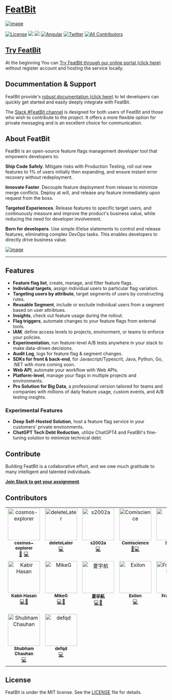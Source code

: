 
# [FeatBit](https://www.featbit.co) 



[![image](https://github.com/featbit/featbit/assets/68597908/caadc156-cb90-41cb-ad5c-f603f7163007)](https://www.featbit.co)


<!-- <h4 align="left">
  <a href="https://tryitonline.featbit.co/">Try it Online</a>
  <span> · </span>
  <a href="https://www.featbit.co/" >Quick overview (Video)</a>
  <span> · </span>
  <a href="https://featbit.gitbook.io/">Documentation</a>
  <span> · </span>
  <a href="https://join.slack.com/t/featbit/shared_invite/zt-1ew5e2vbb-x6Apan1xZOaYMnFzqZkGNQ">Support (Slack)</a>
</h4> -->

[![License](https://img.shields.io/static/v1?style=flat-square&label=license&message=MIT&color=brightgreen)](https://github.com/featbit/featbit/blob/main/LICENSE) 
[![](https://img.shields.io/badge/.NET-%3E=6.0-6E359E?style=flat-square&logo=csharp&logoColor=white)](https://dotnet.microsoft.com/)
[![](https://img.shields.io/badge/Python-%3E=3.9-FFDD53?style=flat-square&logo=python&logoColor=white)](https://www.python.org/)
[![Angular](https://img.shields.io/badge/Angular-14.0-DD0031?style=flat-square&logo=angular&logoColor=white)](https://angular.io/)
[![Twitter](https://img.shields.io/badge/Twitter-1DA1F2?style=flat-square&logo=twitter&logoColor=white)](https://twitter.com/RealFeatBit) <!-- ALL-CONTRIBUTORS-BADGE:START - Do not remove or modify this section -->
[![All Contributors](https://img.shields.io/badge/all_contributors-16-orange.svg?style=flat-square)](#contributors-)
<!-- ALL-CONTRIBUTORS-BADGE:END -->



## [Try FeatBit](https://tryitonline.featbit.co)

At the beginning You can [Try FeatBit through our online portal (click here)](https://tryitonline.featbit.co) without register account and hosting the service locally.

## Docummentation & Support

FeatBit provide's [robust documentation (click here)](https://docs.featbit.co) to let developers can quickly get started and easily deeply integrate with FeatBit.

The [Slack #FeatBit channel](https://join.slack.com/t/featbit/shared_invite/zt-1ew5e2vbb-x6Apan1xZOaYMnFzqZkGNQ) is designed for both users of FeatBit and those who wish to contribute to the project. It offers a more flexible option for private messaging and is an excellent choice for communication.

## About FeatBit


FeatBit is an open-source feature flags management developer tool that empowers developers to:

**Ship Code Safely**. Mitigate risks with Production Testing, roll out new features to 1% of users initially then expanding, and ensure instant error recovery without redeployment.

**Innovate Faster**. Decouple feature deployment from release to minimize merge conflicts. Deploy at will, and release any feature immediately upon request from the boss.

**Targeted Experiences**. Release features to specific target users, and continuously measure and improve the product's business value, while reducing the need for developer involvement.

**Born for developers**. Use simple if/else statements to control and release features, eliminating complex DevOps tasks. This enables developers to directly drive business value.

[![image](https://github.com/featbit/featbit/assets/68597908/c046f23d-5b24-4cd9-ba92-541e6c73ea29)](https://www.featbit.co)




<!-- ## [Documentation](https://docs.featbit.co/)

**FeatBit** is a scalable, fast, and 100% open-source feature flags management platform that empowers all teams to deliver, control, experiment with and monetize their software.

![featbit-readme-new-2](https://user-images.githubusercontent.com/68597908/211645725-391777fa-b5c0-4a0c-88e9-df9f05af9c61.gif)
 -->
---------------------------------------------------------------------------




<!-- ## Introduction

Feature flag is a modern engineering technology that decouples code deployments from feature releases, giving you control over who sees each feature and when they see it. 

**FeatBit** provides a holistic framework for managing feature flags that enables teams to use flags on a massive scale across various use cases, such as: 

- Shipping software safer and faster by rolling out features progressively to target users without redeployment.
- Measuring the impact of features’ rollouts and running A/B tests to improve feature quality.
- Giving Sales, CS, and Marketing the ability to fine-tune target audiences and manage customer entitlement.
- etc.

[**Click here to get more information about FeatBit**](https://www.featbit.co/). -->
<!-- 
## Getting Started

Clone the repository to your server or local machine, and then boot up the services.

```
git clone https://github.com/featbit/featbit
cd featbit
docker compose up -d
```

Once all containers have started, go to FeatBit's portal [http://localhost:8081](http://localhost:8081) and log in with
the default credentials.

- username: **test@featbit.com**
- password: **123456**

**Attention** : With the default configuration, the FeatBit's portal is only accessible from the local machine on which you ran docker
compose. To make it accessible publicly, check the [**FAQ**](https://docs.featbit.co/docs/installation/faq#how-to-make-featbit-portal-accessible-publicly).

You can then follow the [**Getting Started (Docs)**](https://featbit.gitbook.io/) to start your journey. -->

## Features

- **Feature flag list**, create, manage, and filter feature flags.
- **Individual targets**, assign individual users to particular flag variation.
- **Targeting users by attribute**, target segments of users by constructing rules.
- **Reusable Segment**, include or exclude individual users from a segment based on user attribtues.
- **Insights**, check out feature usage during the rollout.
- **Flag triggers**, automate changes to your feature flags from external tools.
- **IAM**, define access levels to projects, environment, or teams to enforce your policies.
- **Experimentation**, run feature-level A/B tests anywhere in your stack to make data-driven decisions.
- **Audit Log**, logs for feature flag & segment changes.
- **SDKs for front & back-end**, for Javascript/Typescrit, Java, Python, Go, .NET with more coming soon.
- **Web API**, automate your workflow with Web APIs.
- **Platform-level**, manage your flags in multiple projects and environments.
- **Pro Solution for Big Data**, a professional version tailored for teams and companies with millions of daily feature usage, custom events, and A/B testing insights.

### Experimental Features
- **Deep Self-Hosted Solution**, host a feature flag service in your customers' private environments.
- **ChatGPT Tech Debt Reduction**, utilize ChatGPT4 and FeatBit's fine-tuning solution to minimize technical debt.




<!-- - - An online support channel that helps you to quickly solve the problem. -->

<!-- [Community Forum](https://github.com/featbit/featbit/discussions/34) - where you can request new features, ask questions, show-n-tell, etc.

[Architecture](https://featbit.gitbook.io/docs/tech-stack/architecture) - an architecture overview of FeatBit system.

[Benchmark](https://featbit.gitbook.io/docs/tech-stack/benchmark) - the performance report of FeatBit running in non-cluster mode. -->

## Contribute

Building FeatBit is a collaborative effort, and we owe much gratitude to many intelligent and talented individuals. 

[**Join Slack to get your assignment**](https://join.slack.com/t/featbit/shared_invite/zt-1ew5e2vbb-x6Apan1xZOaYMnFzqZkGNQ). 

## Contributors

<!-- ALL-CONTRIBUTORS-LIST:START - Do not remove or modify this section -->
<!-- prettier-ignore-start -->
<!-- markdownlint-disable -->
<table>
  <tbody>
    <tr>
      <td align="center" valign="top" width="14.28%"><a href="https://github.com/cosmos-explorer"><img src="https://avatars.githubusercontent.com/u/88151306?v=4?s=100" width="100px;" alt="cosmos-explorer"/><br /><sub><b>cosmos-explorer</b></sub></a><br /><a href="#userTesting-cosmos-explorer" title="User Testing">📓</a> <a href="https://github.com/featbit/featbit/commits?author=cosmos-explorer" title="Code">💻</a></td>
      <td align="center" valign="top" width="14.28%"><a href="https://github.com/deleteLater"><img src="https://avatars.githubusercontent.com/u/34052208?v=4?s=100" width="100px;" alt="deleteLater"/><br /><sub><b>deleteLater</b></sub></a><br /><a href="https://github.com/featbit/featbit/commits?author=deleteLater" title="Code">💻</a></td>
      <td align="center" valign="top" width="14.28%"><a href="https://github.com/dsun0720"><img src="https://avatars.githubusercontent.com/u/38680131?v=4?s=100" width="100px;" alt="s2002a"/><br /><sub><b>s2002a</b></sub></a><br /><a href="https://github.com/featbit/featbit/commits?author=dsun0720" title="Code">💻</a></td>
      <td align="center" valign="top" width="14.28%"><a href="https://github.com/FeatBit"><img src="https://avatars.githubusercontent.com/u/68597908?v=4?s=100" width="100px;" alt="Comiscience"/><br /><sub><b>Comiscience</b></sub></a><br /><a href="https://github.com/featbit/featbit/commits?author=cosmic-flood" title="Documentation">📖</a><a href="https://github.com/featbit/featbit/commits?author=cosmic-flood" title="Code">💻</a></td>
      <td align="center" valign="top" width="14.28%"><a href="https://github.com/san-ki"><img src="https://avatars.githubusercontent.com/u/66792330?v=4?s=100" width="100px;" alt="Sanket"/><br /><sub><b>Sanket</b></sub></a><br /><a href="https://github.com/featbit/featbit/commits?author=san-ki" title="Code">💻</a><a href="https://github.com/featbit/featbit/commits?author=san-ki" title="Medal">🥇</a></td>
      <td align="center" valign="top" width="14.28%"><a href="https://github.com/sagar110599"><img src="https://avatars.githubusercontent.com/u/46983757?v=4?s=100" width="100px;" alt="sagar110599"/><br /><sub><b>sagar110599</b></sub></a><br /><a href="https://github.com/featbit/featbit/commits?author=sagar110599" title="Code">💻</a><a href="https://github.com/featbit/featbit/commits?author=sagar110599" title="Medal">🥇</a></td>
      <td align="center" valign="top" width="14.28%"><a href="https://github.com/DaveFz"><img src="https://avatars.githubusercontent.com/u/47706547?v=4?s=100" width="100px;" alt="Dave"/><br /><sub><b>Dave</b></sub></a><br /><a href="https://github.com/featbit/featbit/commits?author=DaveFz" title="Code">💻</a><a href="https://github.com/featbit/featbit/commits?author=DaveFz" title="Medal">🥇</a></td>
    </tr>
    <tr>
      <td align="center" valign="top" width="14.28%"><a href="https://www.linkedin.com/in/kabirhasan/"><img src="https://avatars.githubusercontent.com/u/29860651?v=4?s=100" width="100px;" alt="Kabir Hasan"/><br /><sub><b>Kabir Hasan</b></sub></a><br /><a href="https://github.com/featbit/featbit/commits?author=kabir-webDev" title="Code">💻</a><a href="https://github.com/featbit/featbit/commits?author=kabir-webDev" title="Medal">🥇</a></td>
      <td align="center" valign="top" width="14.28%"><a href="https://github.com/Michaelg22"><img src="https://avatars.githubusercontent.com/u/62085623?v=4?s=100" width="100px;" alt="MikeG"/><br /><sub><b>MikeG</b></sub></a><br /><a href="https://github.com/featbit/featbit/commits?author=Michaelg22" title="Code">💻</a><a href="https://github.com/featbit/featbit/commits?author=Michaelg22" title="Medal">🥇</a></td>
      <td align="center" valign="top" width="14.28%"><a href="https://michaelyuhe.zeabur.app/"><img src="https://avatars.githubusercontent.com/u/63531512?v=4?s=100" width="100px;" alt="夏宇航"/><br /><sub><b>夏宇航</b></sub></a><br /><a href="https://github.com/featbit/featbit/commits?author=MichaelYuhe" title="Code">💻</a><a href="https://github.com/featbit/featbit/commits?author=MichaelYuhe" title="Medal">🥇</a></td>
      <td align="center" valign="top" width="14.28%"><a href="http://linktr.ee/exilon"><img src="https://avatars.githubusercontent.com/u/80382462?v=4?s=100" width="100px;" alt="Exilon"/><br /><sub><b>Exilon</b></sub></a><br /><a href="https://github.com/featbit/featbit/commits?author=Exilon24" title="Code">💻</a></td>
      <td align="center" valign="top" width="14.28%"><a href="https://github.com/fMoro1999"><img src="https://avatars.githubusercontent.com/u/49589241?v=4?s=100" width="100px;" alt="Francesco Moro"/><br /><sub><b>Francesco Moro</b></sub></a><br /><a href="https://github.com/featbit/featbit/commits?author=fMoro1999" title="Code">💻</a></td>
      <td align="center" valign="top" width="14.28%"><a href="http://webstaurantstore.com"><img src="https://avatars.githubusercontent.com/u/128187904?v=4?s=100" width="100px;" alt="rbrennan"/><br /><sub><b>rbrennan</b></sub></a><br /><a href="https://github.com/featbit/featbit/commits?author=wss-rbrennan" title="Code">💻</a><a href="https://github.com/featbit/featbit/commits?author=wss-rbrennan" title="Medal">🥇</a></td>
      <td align="center" valign="top" width="14.28%"><a href="https://github.com/mucoban"><img src="https://avatars.githubusercontent.com/u/80916997?v=4?s=100" width="100px;" alt="Mücahit Çoban"/><br /><sub><b>Mücahit Çoban</b></sub></a><br /><a href="https://github.com/featbit/featbit/commits?author=mucoban" title="Code">💻</a></td>
    </tr>
    <tr>
      <td align="center" valign="top" width="14.28%"><a href="https://github.com/Shubh8899"><img src="https://avatars.githubusercontent.com/u/63413220?v=4?s=100" width="100px;" alt="Shubham Chauhan"/><br /><sub><b>Shubham Chauhan</b></sub></a><br /><a href="https://github.com/featbit/featbit/commits?author=Shubh8899" title="Code">💻</a></td>
      <td align="center" valign="top" width="14.28%"><a href="https://github.com/defqd"><img src="https://avatars.githubusercontent.com/u/104916752?v=4?s=100" width="100px;" alt="defqd"/><br /><sub><b>defqd</b></sub></a><br /><a href="https://github.com/featbit/featbit/commits?author=defqd" title="Code">💻</a></td>
    </tr>
  </tbody>
</table>

<!-- markdownlint-restore -->
<!-- prettier-ignore-end -->

<!-- ALL-CONTRIBUTORS-LIST:END -->

## License

FeatBit is under the MIT license. See the [LICENSE](https://github.com/featbit/featbit/blob/main/LICENSE) file for details.

